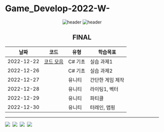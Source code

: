 # Game_Develop-2022-W-



<div align="center">
  
![header](https://capsule-render.vercel.app/api?type=rect&height=250&color=auto&text=Game%20Development&fontColor=ffffff)
![header](https://capsule-render.vercel.app/api?type=rect&height=50&color=ebf3f5&text=2022학년도%20겨울학기&fontColor=000000&fontSize=20)


FINAL
 ---
|날짜|코드|유형|학습목표|
|------|---|----|----|
|2022-12-22|[코드 모음](https://github.com/swimmin99/Data_Structure/blob/main/04_List/List1.c)|C# 기초|실습 과제1|
|2022-12-26|[](https://github.com/swimmin99/Data_Structure/blob/main/04_List/List1.c)|C# 기초|실습 과제2|
|2022-12-27||유니티|간단한 게임 제작|
|2022-12-28||유니티|라이팅1, 벡터|
|2022-12-29||유니티|파티클|
|2022-12-30||유니티|터레인, 맵핑|



</div>


[^1]:


---
<p align = "left">
<img src="https://img.shields.io/badge/Visual-Studio-5C2D91?style=flat-square&logo=Visual-Studio&logoColor=white"/></a>&nbsp
<img src="https://img.shields.io/badge/C-A8B9CC?style=flat-square&logo=C%2B%2B&logoColor=white"/></a>&nbsp
<img src="https://img.shields.io/badge/Markdown-000000?style=flat-square&logo=Markdown&logoColor=white"/></a>&nbsp
<img src="https://img.shields.io/badge/HTML5-E34F26?style=flat-square&logo=HTML5&logoColor=white"/></a>&nbsp<br>
</p>
